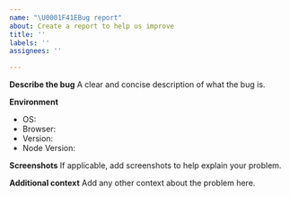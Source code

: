 ```yaml
---
name: "\U0001F41EBug report"
about: Create a report to help us improve
title: ''
labels: ''
assignees: ''

---
```


**Describe the bug**
A clear and concise description of what the bug is.

**Environment**
 - OS:
 - Browser:
 - Version:
 - Node Version:

**Screenshots**
If applicable, add screenshots to help explain your problem.

**Additional context**
Add any other context about the problem here.
